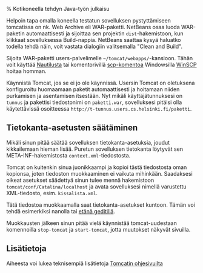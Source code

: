 % Kotikoneella tehdyn Java-työn julkaisu

Helpoin tapa omalla koneella testatun sovelluksen pystyttämiseen tomcatissa on nk. Web Archive eli WAR-paketti.
NetBeans osaa luoda WAR-paketin automaattisesti ja sijoittaa sen projektin `dist`-hakemistoon, kun klikkaat sovelluksessa Build-nappia. NetBeans saattaa kysyä haluatko todella tehdä näin, voit vastata dialogiin valitsemalla "Clean and Build".

Sijoita WAR-paketti users-palvelimelle `~/tomcat/webapps/`-kansioon.
Tähän voit käyttää [Nautilusta](nautilus-ssh.html)
tai komentorivillä [scp-komentoa](http://linux.fi/wiki/Scp) 
Windowsilla [WinSCP](http://winscp.net/eng/index.php) hoitaa homman.

Käynnistä Tomcat, jos se ei jo ole käynnissä. 
Usersin Tomcat on oletuksena konfiguroitu huomaamaan paketit automaattisesti 
ja hoitamaan niiden purkamisen ja asentamisen itsestään.
Nyt mikäli käyttäjätunnuksesi on `tunnus` ja pakettisi tiedostonimi on `paketti.war`,
sovelluksesi pitäisi olla käytettävissä osoitteessa
`http://t-tunnus.users.cs.helsinki.fi/paketti`.

## Tietokanta-asetusten säätäminen

Mikäli sinun pitää säätää sovelluksen tietokanta-asetuksia, joudut kikkailemaan hieman lisää.
Puretun sovelluksen tietokanta löytyvät 
sen META-INF-hakemistosta `context.xml`-tiedostosta.

Tomcat on kuitenkin sinua juonikkaampi
ja kopioi tästä tiedostosta oman kopionsa,
joten tiedoston muokkaaminen ei vaikuta mihinkään.
Saadaksesi oikeat asetukset säädettyä
sinun tulee mennä hakemistoon `tomcat/conf/Catalina/localhost`
ja avata sovelluksesi nimellä varustettu XML-tiedosto,
esim. `kissalista.xml`. 

Tätä tiedostoa muokkaamalla saat tietokanta-asetukset kuntoon.
Tämän voi tehdä esimerkiksi nanolla tai [etänä geditillä](nautilus-ssh.html).

Muokkausten jälkeen sinun pitää vielä käynnistää tomcat-uudestaan
komennoilla `stop-tomcat` ja `start-tomcat`, jotta muutokset
näkyvät sivuilla.

## Lisätietoja

Aiheesta voi lukea teknisempiä lisätietoja [Tomcatin ohjesivuilta](http://tomcat.apache.org/tomcat-6.0-doc/deployer-howto.html)
